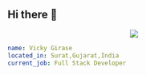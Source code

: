 ## Hi there 👋


<p align="center">
  <img src="https://capsule-render.vercel.app/api?type=waving&height=300&color=gradient&text=Input%20text"/>
</p>

```yaml
name: Vicky Girase
located_in: Surat,Gujarat,India
current_job: Full Stack Developer
```
